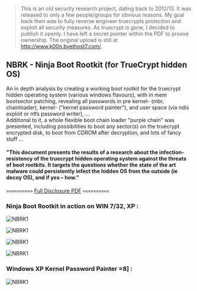 > This is an old security research project, dating back to 2012/13. It was released to only a few people/groups for obvious reasons. My goal back then was to fully reverse engineer truecrypts protection and exploit all security measures. As truecrypt is gone, I decided to publish it openly. I have left a secret pointer within the PDF to proove ownership. 
> The original upload is still at http://www.k00n.byethost7.com/.

## NBRK - Ninja Boot Rootkit (for TrueCrypt hidden OS)

An in depth analysis by creating a working boot rootkit for the truecrypt hidden operating system 
(various windows flavours), with in mem bootsector patching, revealing all passwords in pre kernel- 
(mbr, chainloader), kernel- ("kernel password painter"), and user space (via ndis exploit or 
ntfs password writer), ...  
Additional to it, a whole flexible boot chain loader "purple chain" was presented, including possibilities to boot any sector(s) on the truecrypt encrypted disk, to boot from CDROM after decryption, and lots of fancy stuff ...


#### "This document presents the results of a research about the infection-resistency of the truecrypt hidden operating system against the threats of boot rootkits. It targets the questions whether the state of the art malware could persistently infect the hidden OS from the outside (ie decoy OS), and if yes – how."
  
  
`>>>>>>>>>>` [Full Disclosure PDF](https://github.com/M64GitHub/truecrypt-ninja-boot-root/blob/main/revealing_the_hidden.pdf) `<<<<<<<<<<`


### Ninja Boot Rootkit in action on WIN 7/32, XP :

![NBRK1](http://m64.rocks/ninja-boot-root/1.png "NBRK1")

![NBRK1](http://m64.rocks/ninja-boot-root/7.png "NBRK1")

![NBRK1](http://m64.rocks/ninja-boot-root/6.png "NBRK1")

![NBRK1](http://m64.rocks/ninja-boot-root/5.png "NBRK1")


### Windows XP Kernel Password Painter =8] : 

![NBRK1](http://m64.rocks/ninja-boot-root/10.png "NBRK1")
